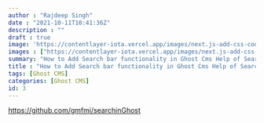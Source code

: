 ```yaml
---
author : "Rajdeep Singh"
date : "2021-10-11T10:41:36Z"
description : ""
draft : true
image: 'https://contentlayer-iota.vercel.app/images/next.js-add-css-code.jpg'
images : ["https://contentlayer-iota.vercel.app/images/next.js-add-css-code.jpg"]
summary: "How to Add Search bar functionality in Ghost Cms Help of SearchinGhost"
title : "How to Add Search bar functionality in Ghost Cms Help of SearchinGhost"
tags: [Ghost CMS]
categories: [Ghost CMS]
id: 3
---
```





https://github.com/gmfmi/searchinGhost



